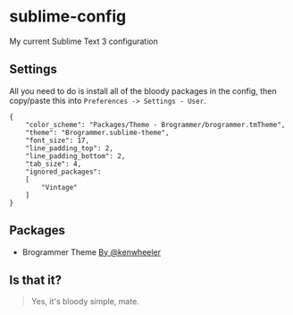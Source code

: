# sublime-config
My current Sublime Text 3 configuration

## Settings
All you need to do is install all of the bloody packages in the config, then copy/paste this into `Preferences -> Settings - User`.
```
{
	"color_scheme": "Packages/Theme - Brogrammer/brogrammer.tmTheme",
	"theme": "Brogrammer.sublime-theme",
	"font_size": 17,
	"line_padding_top": 2,
	"line_padding_bottom": 2,
	"tab_size": 4,
	"ignored_packages":
	[
		"Vintage"
	]
}

```

## Packages
* Brogrammer Theme [By @kenwheeler](https://github.com/kenwheeler/brogrammer-theme)

## Is that it?
> Yes, it's bloody simple, mate.
